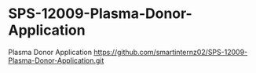 # SPS-12009-Plasma-Donor-Application
Plasma Donor Application
https://github.com/smartinternz02/SPS-12009-Plasma-Donor-Application.git
